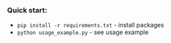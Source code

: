 ### Quick start:

- `pip install -r requirements.txt` - install packages
- `python usage_example.py` - see usage example
